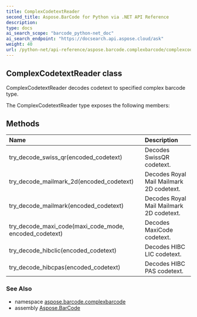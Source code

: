 ```yaml
---
title: ComplexCodetextReader
second_title: Aspose.BarCode for Python via .NET API Reference
description: 
type: docs
ai_search_scope: "barcode_python-net_doc"
ai_search_endpoint: "https://docsearch.api.aspose.cloud/ask"
weight: 40
url: /python-net/api-reference/aspose.barcode.complexbarcode/complexcodetextreader/
---
```


## ComplexCodetextReader class

ComplexCodetextReader decodes codetext to specified complex barcode type.

The ComplexCodetextReader type exposes the following members:
## Methods
| Name | Description |
| :- | :- |
|try_decode_swiss_qr(encoded_codetext)|Decodes SwissQR codetext.|
|try_decode_mailmark_2d(encoded_codetext)|Decodes Royal Mail Mailmark 2D codetext.|
|try_decode_mailmark(encoded_codetext)|Decodes Royal Mail Mailmark 2D codetext.|
|try_decode_maxi_code(maxi_code_mode, encoded_codetext)|Decodes MaxiCode codetext.|
|try_decode_hibclic(encoded_codetext)|Decodes HIBC LIC codetext.|
|try_decode_hibcpas(encoded_codetext)|Decodes HIBC PAS codetext.|

### See Also

* namespace [aspose.barcode.complexbarcode](/barcode/python-net/api-reference/aspose.barcode.complexbarcode/)
* assembly [Aspose.BarCode](/barcode/python-net/api-reference/)

